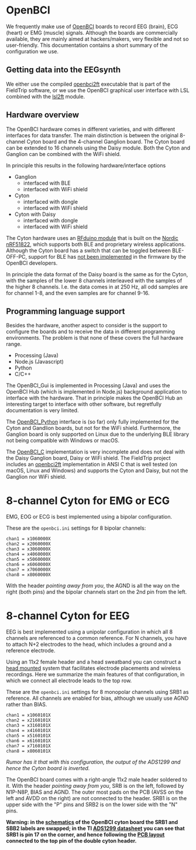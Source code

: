 # OpenBCI

We frequently make use of [OpenBCI](https://openbci.com) boards to record EEG (brain), ECG (heart) or EMG (muscle) signals. Although the boards are commercially available, they are mainly aimed at hackers/makers, very flexible and not so user-friendly. This documentation contains a short summary of the configuration we use.

## Getting data into the EEGsynth

We either use the compiled [openbci2ft](https://www.fieldtriptoolbox.org/development/realtime/openbci/) executable that is part of the FieldTrip software, or we use the OpenBCI graphical user interface with LSL combined with the [lsl2ft](../src/module/lsl2ft) module.

## Hardware overview

The OpenBCI hardware comes in different varieties, and with different interfaces for data transfer. The main distinction is between the original 8-channel Cyton board and the 4-channel Ganglion board. The Cyton board can be extended to 16 channels using the Daisy module. Both the Cyton and Ganglion can be combined with the WiFi shield.

In principle this results in the following hardware/interface options

- Ganglion
  - interfaced with BLE
  - interfaced with WiFi shield
- Cyton
  - interfaced with dongle
  - interfaced with WiFi shield
- Cyton with Daisy
  - interfaced with dongle
  - interfaced with WiFi shield

The Cyton hardware uses an [RFduino module](https://www.sparkfun.com/products/retired/13219) that is built on the [Nordic nRF51822](https://www.nordicsemi.com/Products/Low-power-short-range-wireless/nRF51822), which supports both BLE and proprietary wireless applications. Although the Cyton board has a switch that can be toggled between BLE-OFF-PC, support for BLE has [not been implemented](https://docs.openbci.com/Hardware/04-Cyton_Bluetooth) in the firmware by the OpenBCI developers.

In principle the data format of the Daisy board is the same as for the Cyton, with the samples of the lower 8 channels interleaved with the samples of the higher 8 channels. I.e. the data comes in at 250 Hz, all odd samples are for channel 1-8, and the even samples are for channel 9-16.

## Programming language support

Besides the hardware, another aspect to consider is the support to configure the boards and to receive the data in different programming environments. The problem is that none of these covers the full hardware range.

- Processing (Java)
- Node.js (Javascript)
- Python
- C/C++

The OpenBCI_Gui is implemented in Processing (Java) and uses the OpenBCI Hub (which is implemented in Node.js) background application to interface with the hardware. That in principle makes the OpenBCI Hub an interesting target to interface with other software, but regretfully documentation is very limited.

The [OpenBCI_Python](https://github.com/OpenBCI/OpenBCI_C) interface is (so far) only fully implemented for the Cyton and Gandlion boards, but not for the WiFi shield. Furthermore, the Ganglion board is only supported on Linux due to the underlying BLE library not being compatible with Windows or macOS.

The [OpenBCI_C](https://github.com/OpenBCI/OpenBCI_C) implementation is very incomplete and does not deal with the Daisy Ganglion board, Daisy or WiFi shield. The FieldTrip project includes an [openbci2ft](http://www.fieldtriptoolbox.org/development/realtime/openbci/) implementation in ANSI C that is well tested (on macOS, Linux and Windows) and supports the Cyton and Daisy, but not the Ganglion nor WiFi shield.

# 8-channel Cyton for EMG or ECG

EMG, EOG or ECG is best implemented using a bipolar configuration.

These are the `openbci.ini` settings for 8 bipolar channels:

    chan1 = x1060000X
    chan2 = x2060000X
    chan3 = x3060000X
    chan4 = x4060000X
    chan5 = x5060000X
    chan6 = x6060000X
    chan7 = x7060000X
    chan8 = x8060000X

With the header _pointing away from you_, the AGND is all the way on the right (both pins) and the bipolar channels start on the 2nd pin from the left.

# 8-channel Cyton for EEG

EEG is best implemented using a unipolar configuration in which all 8 channels are referenced to a common reference. For N channels, you have to attach N+2 electrodes to the head, which includes a ground and a reference electrode.

Using an 11x2 female header and a head sweatband you can construct a [head mounted](../hardware/openbci_headband) system that facilitates electrode placements and wireless recordings. Here we summarize the main features of that configuration, in which we connect all electrode leads to the top row.

These are the `openbci.ini` settings for 8 monopolar channels using SRB1 as reference. All channels are enabled for bias, although we usually use AGND rather than BIAS.

    chan1 = x1060101X
    chan2 = x2160101X
    chan3 = x3160101X
    chan4 = x4160101X
    chan5 = x5160101X
    chan6 = x6160101X
    chan7 = x7160101X
    chan8 = x8060101X

_Rumor has it that with this configuration, the output of the ADS1299 and hence the Cyton board is inverted._

The OpenBCI board comes with a right-angle 11x2 male header soldered to it. With the header _pointing away from you_, SRB is on the left, followed by N1P-N8P, BIAS and AGND. The outer most pads on the PCB (AVSS on the left and AVDD on the right) are not connected to the header. SRB1 is on the upper side with the "P" pins and SRB2 is on the lower side with the "N" pins.

**Warning: in the [schematics](https://raw.githubusercontent.com/OpenBCI/Docs/master/assets/images/OBCI_V3_32bit-Schematic.jpg) of the OpenBCI cyton board the SRB1 and SBB2 labels are swapped; in the TI [ADS1299 datasheet](http://www.ti.com/lit/ds/symlink/ads1299.pdf) you can see that SRB1 is pin 17 on the corner, and hence following the [PCB layout](https://raw.githubusercontent.com/OpenBCI/Docs/master/assets/images/OBCI_32bit_layerTop.jpg) connected to the top pin of the double cyton header.**
